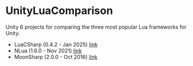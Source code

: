 # UnityLuaComparison

Unity 6 projects for comparing the three most popular Lua frameworks for Unity.

- LuaCSharp	(0.4.2 - Jan 2025) [link](https://github.com/nuskey8/Lua-CSharp)
- NLua		(1.6.0 - Nov 2021) [link](https://github.com/NLua/NLua)
- MoonSharp	(2.0.0 - Oct 2016) [link](https://github.com/moonsharp-devs/moonsharp)
